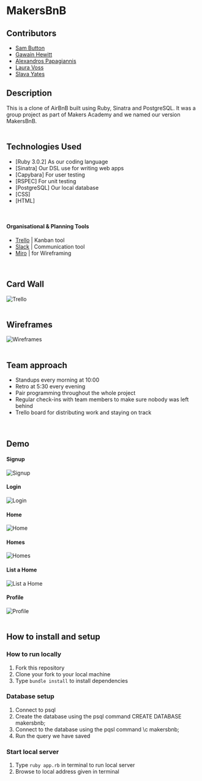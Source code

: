 # MakersBnB

## Contributors

* [Sam Button](https://github.com/SamButton12)
* [Gawain Hewitt](https://github.com/gawainhewitt)
* [Alexandros Papagiannis](https://github.com/Alexandros91)
* [Laura Voss](https://github.com/laura-voss)
* [Slava Yates](https://github.com/amfibiya17)

## Description

This is a clone of AirBnB built using Ruby, Sinatra and PostgreSQL. It was a group project as part of Makers Academy and we named our version MakersBnB.
<br>
<br>

## Technologies Used

- [Ruby 3.0.2] As our coding language
- [Sinatra] Our DSL use for writing web apps
- [Capybara] For user testing
- [RSPEC] For unit testing
- [PostgreSQL] Our local database
- [CSS]
- [HTML]
<br>

#### Organisational & Planning Tools

- [Trello](https://trello.com/en) | Kanban tool
- [Slack](https://slack.com/intl/en-gb/) | Communication tool
- [Miro](https://miro.com/) | for Wireframing
<br>

## Card Wall

![Trello](readme_images/trello.png)
<br>
<br>

## Wireframes

![Wireframes](readme_images/wireframes.png)
<br>
<br>

## Team approach

* Standups every morning at 10:00
* Retro at 5:30 every evening
* Pair programming throughout the whole project
* Regular check-ins with team members to make sure nobody was left behind
* Trello board for distributing work and staying on track
<br>

## Demo

#### Signup
![Signup](readme_images/signup.png)

#### Login
![Login](readme_images/login.png)

#### Home
![Home](readme_images/home.png)

#### Homes
![Homes](readme_images/homes.png)

#### List a Home
![List a Home](readme_images/list_a_home.png)

#### Profile
![Profile](readme_images/profile.png)
<br>
<br>

## How to install and setup

### How to run locally

1. Fork this repository
2. Clone your fork to your local machine
3. Type `bundle install` to install dependencies

### Database setup
1. Connect to psql
2. Create the database using the psql command CREATE DATABASE makersbnb;
3. Connect to the database using the pqsl command \c makersbnb;
4. Run the query we have saved

### Start local server

1. Type `ruby app.rb` in terminal to run local server
2. Browse to local address given in terminal
